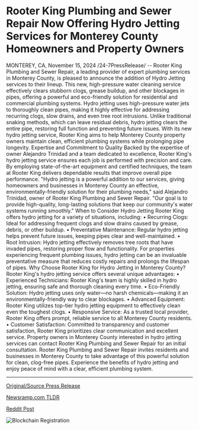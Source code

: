 # Rooter King Plumbing and Sewer Repair Now Offering Hydro Jetting Services for Monterey County Homeowners and Property Owners

MONTEREY, CA, November 15, 2024 /24-7PressRelease/ -- Rooter King Plumbing and Sewer Repair, a leading provider of expert plumbing services in Monterey County, is pleased to announce the addition of Hydro Jetting services to their lineup. This new, high-pressure water cleaning service effectively clears stubborn clogs, grease buildup, and other blockages in pipes, offering a powerful and eco-friendly solution for residential and commercial plumbing systems.  Hydro jetting uses high-pressure water jets to thoroughly clean pipes, making it highly effective for addressing recurring clogs, slow drains, and even tree root intrusions. Unlike traditional snaking methods, which can leave residual debris, hydro jetting clears the entire pipe, restoring full function and preventing future issues. With its new hydro jetting service, Rooter King aims to help Monterey County property owners maintain clean, efficient plumbing systems while prolonging pipe longevity.  Expertise and Commitment to Quality  Backed by the expertise of owner Alejandro Trinidad and a team dedicated to excellence, Rooter King's hydro jetting service ensures each job is performed with precision and care. By employing state-of-the-art equipment and certified techniques, the team at Rooter King delivers dependable results that improve overall pipe performance.  "Hydro jetting is a powerful addition to our services, giving homeowners and businesses in Monterey County an effective, environmentally-friendly solution for their plumbing needs," said Alejandro Trinidad, owner of Rooter King Plumbing and Sewer Repair. "Our goal is to provide high-quality, long-lasting solutions that keep our community's water systems running smoothly."  When to Consider Hydro Jetting  Rooter King offers hydro jetting for a variety of situations, including:  • Recurring Clogs: Ideal for addressing frequent clogs and slow drains caused by grease, debris, or other buildup.  • Preventative Maintenance: Regular hydro jetting helps prevent future issues, keeping pipes clear and well-maintained.  • Root Intrusion: Hydro jetting effectively removes tree roots that have invaded pipes, restoring proper flow and functionality.  For properties experiencing frequent plumbing issues, hydro jetting can be an invaluable preventative measure that reduces costly repairs and prolongs the lifespan of pipes.  Why Choose Rooter King for Hydro Jetting in Monterey County?  Rooter King's hydro jetting service offers several unique advantages:  • Experienced Technicians: Rooter King's team is highly skilled in hydro jetting, ensuring safe and thorough cleaning every time.  • Eco-Friendly Solution: Hydro jetting uses only water—no harsh chemicals—making it an environmentally-friendly way to clear blockages.  • Advanced Equipment: Rooter King utilizes top-tier hydro jetting equipment to effectively clean even the toughest clogs.  • Responsive Service: As a trusted local provider, Rooter King offers prompt, reliable service to all Monterey County residents.  • Customer Satisfaction: Committed to transparency and customer satisfaction, Rooter King prioritizes clear communication and excellent service.  Property owners in Monterey County interested in hydro jetting services can contact Rooter King Plumbing and Sewer Repair for an initial consultation.  Rooter King Plumbing and Sewer Repair invites residents and businesses in Monterey County to take advantage of this powerful solution for clean, clog-free pipes. Experience the benefits of hydro jetting and enjoy peace of mind with a clear, efficient plumbing system. 

---

[Original/Source Press Release](https://www.24-7pressrelease.com/press-release/516240/rooter-king-plumbing-and-sewer-repair-now-offering-hydro-jetting-services-for-monterey-county-homeowners-and-property-owners)
                    

[Newsramp.com TLDR](https://newsramp.com/curated-news/rooter-king-introduces-hydro-jetting-services-in-monterey-county/edacf7d2d447bd5d382efd573f59e189) 

 



[Reddit Post](https://www.reddit.com/r/Business_NewsRamp/comments/1gtw9a6/rooter_king_introduces_hydro_jetting_services_in/) 



![Blockchain Registration](https://cdn.newsramp.app/24-7PressRelease/qrcode/2411/18/isle96gH.webp)